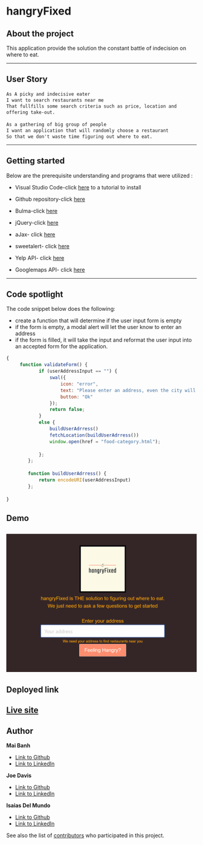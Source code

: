 # hangryFixed

## About the project

This application provide the solution the constant battle of indecision on where to eat.

---

## User Story

    As A picky and indecisive eater
    I want to search restaurants near me
    That fullfills some search criteria such as price, location and offering take-out.
    
    As a gathering of big group of people
    I want an application that will randomly choose a restaurant
    So that we don't waste time figuring out where to eat.

---

## Getting started
Below are the prerequisite understanding and programs that were utilized :
* Visual Studio Code-click [here](https://code.visualstudio.com/) to a tutorial to install
* Github repository-click [here](https://help.github.com/en/github/)

* Bulma-click [here](https://bulma.io/documentation/)

* jQuery-click [here](https://code.jquery.com/jquery-3.4.1.min.js)

* aJax- click [here](https://cdnjs.cloudflare.com/ajax/libs/moment.js/2.24.0/moment.min.js)

* sweetalert- click [here](https://github.com/t4t5/sweetalert)

* Yelp API- click [here](https://www.yelp.com/developers/documentation/v3)

* Googlemaps API- click [here](https://developers.google.com/maps/documentation/javascript/tutorial)
---

## Code spotlight

The code snippet below does the following:

- create a function that will determine if the user input form is empty
- if the form is empty, a modal alert will let the user know to enter an address
- if the form is filled, it will take the input and reformat the user input into an accepted form for the application.
```js
{
     function validateForm() {
            if (userAddressInput == "") {
                swal({
                    icon: "error",
                    text: "Please enter an address, even the city will work!",
                    button: "Ok"
                });
                return false;
            }
            else {
                buildUserAdrress()
                fetchLocation(buildUserAdrress())
                window.open(href = "food-category.html");

            };
        };

        function buildUserAdrress() {
            return encodeURI(userAddressInput)
        };

}
```
## Demo


![Deployed Application](deployed-site.gif)
---

## Deployed link

[Live site](https://idelmundo.github.io/hangryfixed/)
---

## Author

**Mai Banh**
- [Link to Github](https://github.com/mtbanh)
- [Link to LinkedIn](https://www.linkedin.com/in/mai-banh-311ba6164/)

**Joe Davis**
- [Link to Github](https://github.com/jdavis3333)
- [Link to LinkedIn](https://www.linkedin.com/in/joe-davis-a8380232/)

**Isaias Del Mundo**
- [Link to Github](https://github.com/idelmundo)
- [Link to LinkedIn](https://www.linkedin.com/in/isaiasdelmundo/)

See also the list of [contributors](https://github.com/your/project/contributors) who participated in this project.

